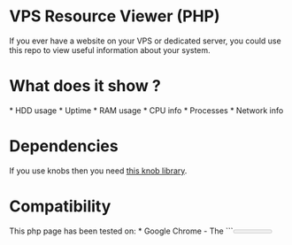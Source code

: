 # VPS Resource Viewer (PHP)

If you ever have a website on your VPS or dedicated server, you could use this repo to view useful information about your system.

<h1>What does it show ?</h1>
* HDD usage
* Uptime
* RAM usage
* CPU info
* Processes
* Network info

<h1>Dependencies</h1>
If you use knobs then you need <a href="https://github.com/aterrien/jQuery-Knob">this knob library</a>.

<h1>Compatibility</h1>
This php page has been tested on:
* Google Chrome - The ```<meter>```tags are not supported in Internet Explorer !
* Centos (5 and 7)
* Debian

For debian change the "DEBIAN" define to true:
```PHP
define("DEBIAN", true); 
```

<h1>Config</h1>
```PHP
define("DISPLAY", "knob"); //knob or meter
define("REFRESH_TIME", 3); //every x seconds the page get refreshed
define("DEBIAN", false); //is this file located on debian or not ?
```

<h1>Example</h1>
<a href="http://exp-gaming.net/vps/">Click</a>
